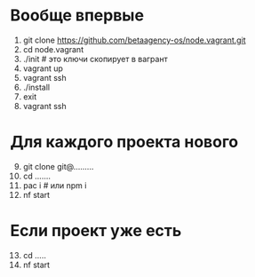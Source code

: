 
# Вообще впервые 

1. git clone https://github.com/betaagency-os/node.vagrant.git
2. cd node.vagrant
3. ./init # это ключи скопирует в вагрант
4. vagrant up
5. vagrant ssh
6. ./install
7. exit
8. vagrant ssh

# Для каждого проекта нового
9. git clone git@.........
10. cd .......
11. pac i # или npm i
12. nf start

# Если проект уже есть
13. cd .....
14. nf start
